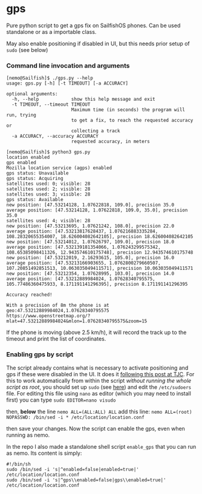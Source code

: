 # gps
Pure python script to get a gps fix on SailfishOS phones. Can be used standalone or as a importable class.

May also enable positioning if disabled in UI, but this needs prior setup of `sudo` (see below)

### Command line invocation and arguments

```
[nemo@Sailfish]$ ./gps.py --help
usage: gps.py [-h] [-t TIMEOUT] [-a ACCURACY]

optional arguments:
  -h, --help            show this help message and exit
  -t TIMEOUT, --timeout TIMEOUT
                        Maximum time (in seconds) the program will run, trying
                        to get a fix, to reach the requested accuracy or
                        collecting a track
  -a ACCURACY, --accuracy ACCURACY
                        requested accuracy, in meters
```

```
[nemo@Sailfish]$ python3 gps.py 
location enabled
gps enabled
Mozilla location service (agps) enabled
gps status: Unavailable
gps status: Acquiring
satellites used: 0; visible: 28
satellites used: 2; visible: 28
satellites used: 3; visible: 28
gps status: Available
new position: [47.53214128, 1.07622818, 109.0], precision 35.0
average position: [47.53214128, 1.07622818, 109.0, 35.0], precision 35.0
satellites used: 4; visible: 28
new position: [47.53213695, 1.07621242, 108.0], precision 22.0
average position: [47.53213817628437, 1.076216883335284, 108.28320655354007, 18.626004082642105], precision 18.626004082642105
new position: [47.53214012, 1.07626797, 109.0], precision 18.0
average position: [47.532139181354066, 1.076243299575342, 108.65385098411326, 12.943574610175748], precision 12.943574610175748
new position: [47.53212019, 2.16293615, 105.0], precision 16.0
average position: [47.53213166903655, 1.0762800279660507, 107.20851492851513, 10.063035049411571], precision 10.063035049411571
new position: [47.53212354, 1.07628995, 103.0], precision 14.0
average position: [47.53212889984024, 1.07628340795575, 105.77486360475933, 8.171191141296395], precision 8.171191141296395

Accuracy reached!

With a precision of 8m the phone is at
geo:47.53212889984024,1.07628340795575
https://www.openstreetmap.org/?mlat=47.53212889984024&mlon=1.07628340795575&zoom=15

```

If the phone is moving (above 2.5 km/h), it will record the track up to the timeout and print the list of coordinates.

### Enabling gps by script

The script already contains what is necessary to activate positioning and gps if these were disabled in the UI. It does it [following this post at TJC](https://together.jolla.com/question/192476/enableactivate-gps-positioning-in-terminal-commandline/?answer=194556#post-id-194556).
For this to work automatically from within the script *without running the whole script as root*, you should set up `sudo`
(see [here](https://together.jolla.com/question/44012/how-to-use-sudo/?answer=44013#post-id-44013)) and edit the `/etc/sudoers` file. For editing this file using `nano` as editor (which you may need to install first) you can type `sudo EDITOR=nano visudo`

then, **below** the line 
`nemo ALL=(ALL:ALL) ALL`
add this line:
`nemo ALL=(root) NOPASSWD: /bin/sed -i * /etc/location/location.conf` 

then save your changes. Now the script can enable the gps, even when running as nemo.

In the repo I also made a standalone shell script `enable_gps` that you can run as nemo. Its content is simply:
```
#!/bin/sh
sudo /bin/sed -i 's|^enabled=false|enabled=true|' /etc/location/location.conf
sudo /bin/sed -i 's|^gps\\enabled=false|gps\\enabled=true|' /etc/location/location.conf
```
